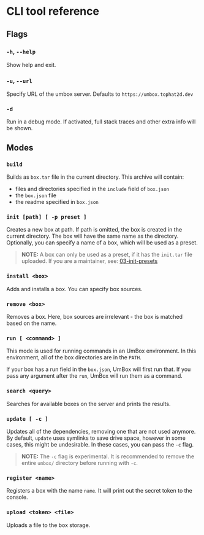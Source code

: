 # CLI tool reference

## Flags

### `-h`, `--help`

Show help and exit.

### `-u`, `--url`

Specify URL of the umbox server. Defaults to `https://umbox.tophat2d.dev`

### `-d`

Run in a debug mode. If activated, full stack traces and other extra info will
be shown.

## Modes

### `build`

Builds as `box.tar` file in the current directory. This archive will contain:

- files and directories specified in the `include` field of `box.json`
- the `box.json` file
- the readme specified in `box.json`

### `init [path] [ -p preset ]`

Creates a new box at path. If path is omitted, the box is created in the
current directory. The box will have the same name as the directory.
Optionally, you can specify a name of a box, which will be used as a preset.

> **NOTE:** A box can only be used as a preset, if it has the `init.tar` file
> uploaded. If you are a maintainer, see: [03-init-presets](/docs/maintainer/guides/03-init-presets.md)

### `install <box>`

Adds and installs a box. You can specify box sources.

### `remove <box>`

Removes a box. Here, box sources are irrelevant - the box is matched based on
the name.

### `run [ <command> ]`

This mode is used for running commands in an UmBox environment. In this
environment, all of the box directories are in the `PATH`.

If your box has a run field in the `box.json`, UmBox will first run that.
If you pass any argument after the `run`, UmBox will run them as a command.

### `search <query>`

Searches for available boxes on the server and prints the results.

### `update [ -c ]`

Updates all of the dependencies, removing one that are not used anymore.
By default, `update` uses symlinks to save drive space, however in some cases,
this might be undesirable. In these cases, you can pass the `-c` flag.

> **NOTE:** The `-c` flag is experimental. It is recommended to remove the
> entire `umbox/` directory before running with `-c`.

### `register <name>`

Registers a box with the name `name`. It will print out the secret token to the
console.

### `upload <token> <file>`

Uploads a file to the box storage.
